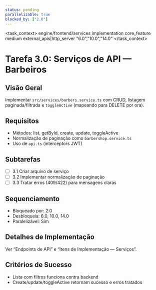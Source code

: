 ```yaml
---
status: pending
parallelizable: true
blocked_by: ["2.0"]
---
```


<task_context>
<domain>engine/frontend/services</domain>
<type>implementation</type>
<scope>core_feature</scope>
<complexity>medium</complexity>
<dependencies>external_apis|http_server</dependencies>
<unblocks>"6.0","10.0","14.0"</unblocks>
</task_context>

# Tarefa 3.0: Serviços de API — Barbeiros

## Visão Geral
Implementar `src/services/barbers.service.ts` com CRUD, listagem paginada/filtrada e `toggleActive` (mapeando para DELETE por ora).

## Requisitos
- Métodos: list, getById, create, update, toggleActive
- Normalização de paginação como `barbershop.service.ts`
- Uso de `api.ts` (interceptors JWT)

## Subtarefas
- [ ] 3.1 Criar arquivo de serviço
- [ ] 3.2 Implementar normalização de paginação
- [ ] 3.3 Tratar erros (409/422) para mensagens claras

## Sequenciamento
- Bloqueado por: 2.0
- Desbloqueia: 6.0, 10.0, 14.0
- Paralelizável: Sim

## Detalhes de Implementação
Ver “Endpoints de API” e “Itens de Implementação — Serviços”.

## Critérios de Sucesso
- Lista com filtros funciona contra backend
- Create/update/toggleActive retornam sucesso e erros tratados
